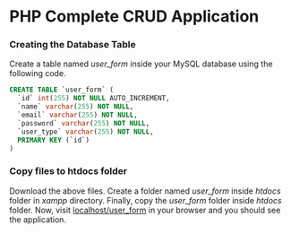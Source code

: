 # PHP Complete CRUD Application

### ****Creating the Database Table****

Create a table named *user_form* inside your MySQL database using the following code.

```sql
CREATE TABLE `user_form` (
  `id` int(255) NOT NULL AUTO_INCREMENT,
  `name` varchar(255) NOT NULL,
  `email` varchar(255) NOT NULL,
  `password` varchar(255) NOT NULL,
  `user_type` varchar(255) NOT NULL,
  PRIMARY KEY (`id`)
)
```

### ****Copy files to htdocs folder****

Download the above files. Create a folder named *user_form* inside *htdocs* folder in *xampp* directory. Finally, copy the *user_form* folder inside *htdocs* folder. Now, visit [localhost/user_form](http://localhost/user_form) in your browser and you should see the application.
